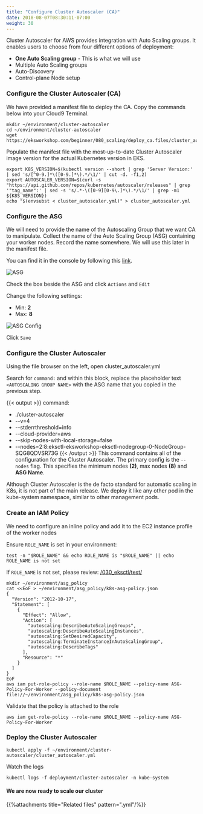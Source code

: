 ```yaml
---
title: "Configure Cluster Autoscaler (CA)"
date: 2018-08-07T08:30:11-07:00
weight: 30
---
```

Cluster Autoscaler for AWS provides integration with Auto Scaling groups. It enables users to choose from four different options of deployment:

* **One Auto Scaling group** - This is what we will use
* Multiple Auto Scaling groups
* Auto-Discovery
* Control-plane Node setup

### Configure the Cluster Autoscaler (CA)
We have provided a manifest file to deploy the CA. Copy the commands below into your Cloud9 Terminal.

```
mkdir ~/environment/cluster-autoscaler
cd ~/environment/cluster-autoscaler
wget https://eksworkshop.com/beginner/080_scaling/deploy_ca.files/cluster_autoscaler.yml
```

Populate the manifest file with the most-up-to-date Cluster Autoscaler image version for the actual Kubernetes version in EKS.

```
export K8S_VERSION=$(kubectl version --short | grep 'Server Version:' | sed 's/[^0-9.]*\([0-9.]*\).*/\1/' | cut -d. -f1,2)
export AUTOSCALER_VERSION=$(curl -s "https://api.github.com/repos/kubernetes/autoscaler/releases" | grep '"tag_name":' | sed -s 's/.*-\([0-9][0-9\.]*\).*/\1/' | grep -m1 ${K8S_VERSION})
echo "$(envsubst < cluster_autoscaler.yml)" > cluster_autoscaler.yml
```

### Configure the ASG
We will need to provide the name of the Autoscaling Group that we want CA to manipulate. Collect the name of the Auto Scaling Group (ASG) containing your worker nodes. Record the name somewhere. We will use this later in the manifest file.

You can find it in the console by following this [link](https://console.aws.amazon.com/ec2/autoscaling/home?#AutoScalingGroups:id=eksctl-eksworkshop-eksctl-nodegroup-0-NodeGroup-SQG8QDVSR73G;view=details;filter=eksworkshop).

![ASG](/images/scaling-asg.png)

Check the box beside the ASG and click `Actions` and `Edit`

Change the following settings:

* Min: **2**
* Max: **8**

![ASG Config](/images/scaling-asg-config.png)

Click `Save`

### Configure the Cluster Autoscaler

Using the file browser on the left, open cluster_autoscaler.yml

Search for `command:` and within this block, replace the placeholder text `<AUTOSCALING GROUP NAME>` with the ASG name that you copied in the previous step.

{{< output >}}
command:
  - ./cluster-autoscaler
  - --v=4
  - --stderrthreshold=info
  - --cloud-provider=aws
  - --skip-nodes-with-local-storage=false
  - --nodes=2:8:eksctl-eksworkshop-eksctl-nodegroup-0-NodeGroup-SQG8QDVSR73G
{{< /output >}}
This command contains all of the configuration for the Cluster Autoscaler. The primary config is the `--nodes` flag. This specifies the minimum nodes **(2)**, max nodes **(8)** and **ASG Name**.

Although Cluster Autoscaler is the de facto standard for automatic scaling in K8s, it is not part of the main release. We deploy it like any other pod in the kube-system namespace, similar to other management pods.

### Create an IAM Policy
We need to configure an inline policy and add it to the EC2 instance profile of the worker nodes

Ensure `ROLE_NAME` is set in your environment:
```
test -n "$ROLE_NAME" && echo ROLE_NAME is "$ROLE_NAME" || echo ROLE_NAME is not set
```
If `ROLE_NAME` is not set, please review: [/030_eksctl/test/](/030_eksctl/test/)

```
mkdir ~/environment/asg_policy
cat <<EoF > ~/environment/asg_policy/k8s-asg-policy.json
{
  "Version": "2012-10-17",
  "Statement": [
    {
      "Effect": "Allow",
      "Action": [
        "autoscaling:DescribeAutoScalingGroups",
        "autoscaling:DescribeAutoScalingInstances",
        "autoscaling:SetDesiredCapacity",
        "autoscaling:TerminateInstanceInAutoScalingGroup",
        "autoscaling:DescribeTags"
      ],
      "Resource": "*"
    }
  ]
}
EoF
aws iam put-role-policy --role-name $ROLE_NAME --policy-name ASG-Policy-For-Worker --policy-document file://~/environment/asg_policy/k8s-asg-policy.json
```

Validate that the policy is attached to the role
```
aws iam get-role-policy --role-name $ROLE_NAME --policy-name ASG-Policy-For-Worker
```

### Deploy the Cluster Autoscaler

```
kubectl apply -f ~/environment/cluster-autoscaler/cluster_autoscaler.yml
```

Watch the logs
```
kubectl logs -f deployment/cluster-autoscaler -n kube-system
```

#### We are now ready to scale our cluster

{{%attachments title="Related files" pattern=".yml"/%}}
